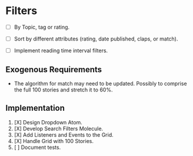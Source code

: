 # Filters

* [ ] By Topic, tag or rating.
* [ ] Sort by different attributes (rating, date published, claps, or match).
* [ ] Implement reading time interval filters. 


## Exogenous Requirements

* The algorithm for match may need to be updated. Possibly to comprise the full 100 stories and stretch it to 60%.


## Implementation

1. [X] Design Dropdown Atom.
2. [X] Develop Search Filters Molecule. 
3. [X] Add Listeners and Events to the Grid.
4. [X] Handle Grid with 100 Stories.
5. [ ] Document tests.
